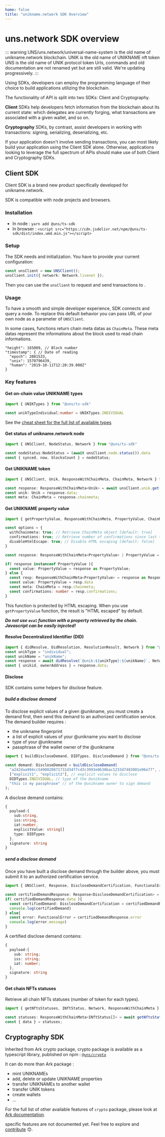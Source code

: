 ```yaml
---
home: false
title: "unikname.network SDK Overview"
---
```


# uns.network SDK overview

::: warning
UNS/uns.network/universal-name-system is the old name of unikname.network blockchain.
UNIK is the old name of UNIKNAME nft token
UNS is the old name of UNIK protocol token
Urls, commands and old documentation are not renamed yet but are still valid. We're updating progressively.
:::

Using <brand name="uns"/> SDKs, developers can employ the programming language of their choice to build applications utilizing the <brand name="uns"/> blockchain.

The functionality of <brand name="uns"/> API is split into two SDKs: Client and Cryptography.

**Client** SDKs help developers fetch information from the <brand name="uns"/> blockchain about its current state: which delegates are currently forging, what transactions are associated with a given wallet, and so on.

**Cryptography** SDKs, by contrast, assist developers in working with transactions: signing, serializing, deserializing, etc.

If your application doesn't involve sending transactions, you can most likely build your application using the Client SDK alone. Otherwise, applications looking to leverage the full spectrum of <brand name="uns"/> APIs should make use of both Client and Cryptography SDKs.

## Client SDK

Client SDK is a brand new product specifically developed for unikname.network. 

SDK is compatible with node projects and browsers. 

### Installation

- In node : `yarn add @uns/ts-sdk`
- In browser : `<script src="https://cdn.jsdelivr.net/npm/@uns/ts-sdk/dist/index.umd.min.js"></script>`

### Setup

The SDK needs and initialization. You have to provide your current <brand name="uns"/> configuration:

```typescript
const unsClient = new UNSClient();
unsClient.init({ network: Network.livenet });
```

Then you can use the `unsClient` to request and send transactions to <brand name="uns"/>.

### Usage

To have a smooth and simple developer experience, SDK connects and query a <brand name="uns"/> node. 
To replace this default behavior you can pass URL of your own <brand name="uns"/> node as a parameter of `UNSClient`.

In some cases, functions return chain meta datas as `ChainMeta`. These meta datas represent the informations about the block used to read chain informations.

```
"height": 165009, // Block number
"timestamp": { // Date of reading
  "epoch": 2081533,
  "unix": 1570796439,
  "human": "2019-10-11T12:20:39.000Z"
}
```

### Key features

#### Get on-chain value UNIKNAME types

```typescript
import { UNIKTypes } from "@uns/ts-sdk"

const unikTypeIndividual:number = UNIKTypes.INDIVIDUAL
```

See the [cheat sheet for the full list of available types](/cheatsheet.html#types-of-unik)

#### Get status of unikname.network node

```typescript
import { UNSClient, NodeStatus, Network } from "@uns/ts-sdk"

const nodeStatus:NodeStatus = (await unsClient.node.status()).data
const { synced, now, blocksCount } = nodeStatus;

```

#### Get UNIKNAME token

```typescript
import { UNSClient, Unik, ResponseWithChainMeta, ChainMeta, Network } from "@uns/ts-sdk"

const response: ResponseWithChainMeta<Unik> = await unsClient.unik.get("unikId");
const unik: Unik = response.data;
const meta: ChainMeta = response.chainmeta;

```

#### Get UNIKNAME property value

```typescript
import { getPropertyValue, ResponseWithChainMeta, PropertyValue, ChainMeta, Network } from "@uns/ts-sdk"

const options = {
  withChainmeta: true; // Retrieve ChainMeta object [default: true]
  confirmations: true; // Retrieve number of confirmations since last transaction on UNIK token [default: true]
  disableHtmlEscape: true; // Disable HTML escaping [default: false]
}

const response: ResponseWithChainMeta<PropertyValue> | PropertyValue = await getPropertyValue("unikId", "propertyKey", Network.livenet, options);

if( response instanceof PropertyValue ){
  const value: PropertyValue = response as PropertyValue;
} else {
  const resp: ResponseWithChainMeta<PropertyValue> = response as ResponseWithChainMeta<PropertyValue>
  const value: PropertyValue = resp.data
  const meta: ChainMeta = resp.chainmeta;
  const confirmations: number = resp.confirmations;
}

```

This function is protected by HTML escaping. When you use `getPropertyValue` function, the result is "HTML escaped" by default.

***Do not use `eval` function with a property retrieved by the chain. Javascript can be easily injected!***

#### Resolve Decentralized Identifier (DID)

```typescript
import { didResolve, DidResolution, ResolutionResult, Network } from "@uns/ts-sdk"
const unikType = "individual";
const unikName = "unikName";
const response = await didResolve(`@unik:${unikType}:${unikName}`, Network.livenet) as DidResolution<ResolutionResult>;
const { unikid, ownerAddress } = response.data;

```


#### Disclose

SDK contains some helpers for disclose feature.

##### build a disclose demand

To disclose explicit values of a given @unikname, you must create a demand first, then send this demand to an authorized certification service.
The demand builder requires :
- the unikname fingerprint 
- a list of explicit values of your @unikname you want to disclose
- type of your @unikname
- passphrase of the wallet owner of the @unikname

```typescript
import { buildDiscloseDemand, DIDTypes, DiscloseDemand } from "@uns/ts-sdk"

const demand: DiscloseDemand = buildDiscloseDemand(
  "a242daa994cc5490020871731d34f7cd3c3993e0b30bac1233d7483001e96e77", // @unikname fingerprint 
  ["explicit1", "explicit2"], // explicit values to disclose
  DIDTypes.INDIVIDUAL, // type of the @unikname
  "this is my passphrase" // of the @unikname owner to sign demand
);
```

A disclose demand contains:

```typescript
{
  payload:{
    sub:string,
    iss:string,
    iat:number,
    explicitValue: string[]
    type: DIDTypes
  },
  signature: string
}
```

##### send a disclose demand

Once you have built a disclose demand through the builder above, you must submit it to an authorized certification service. 

```typescript
import { UNSClient, Response, DiscloseDemandCertification, FunctionalError } from "@uns/ts-sdk"

const certifiedDemandResponse: Response<DiscloseDemandCertification> = await unsClient.discloseDemandCertification.get(demand);
if( certifiedDemandResponse.data ){
  const certifiedDemand: DiscloseDemandCertification = certifiedDemandResponse.data
  console.log(certifiedDemand)
} else{
  const error: FunctionalError = certifiedDemandResponse.error 
  console.log(error.message)
}
```

A certified disclose demand contains:

```typescript
{
  payload:{
    sub: string;
    iss: string;
    iat: number;
  },
  signature: string
}
```

#### Get chain NFTs statuses

Retrieve all chain NFTs statuses (number of token for each types).

```typescript
import { getNftsStatuses, INftStatus, Network, ResponseWithChainMeta } from "@uns/ts-sdk";

const statuses: ResponseWithChainMeta<INftStatus[]> = await getNftsStatuses(Network.livenet);
const { data } = statuses;

```


## Cryptography SDK

Inherited from Ark crypto package, <brand name="uns"/> crypto package is available as a typescript library, published on npm : [`@uns/crypto`](https://www.npmjs.com/package/@uns/crypto)

It can do more than Ark package : 

- mint UNIKNAMEs 
- add, delete or update UNIKNAME properties
- transfer UNIKNAMEs to another wallet
- transfer UNIK tokens
- create <brand name="uns"/> wallets
- ...

For the full list of other available features of `crypto` package, please look at [Ark documentation](https://learn.ark.dev/concepts/cryptography).

<brand name="uns"/> specific features are not documented yet. Feel free to explore and [contribute](https://github.com/unik-name/docs.uns.network) 😊.


